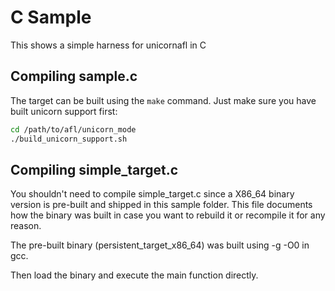 # C Sample

This shows a simple harness for unicornafl in C

## Compiling sample.c

The target can be built using the `make` command.
Just make sure you have built unicorn support first:

```bash
cd /path/to/afl/unicorn_mode
./build_unicorn_support.sh
```

## Compiling simple_target.c

You shouldn't need to compile simple_target.c since a X86_64 binary version is
pre-built and shipped in this sample folder. This file documents how the binary
was built in case you want to rebuild it or recompile it for any reason.

The pre-built binary (persistent_target_x86_64) was built using -g -O0 in gcc.

Then load the binary and execute the main function directly.
